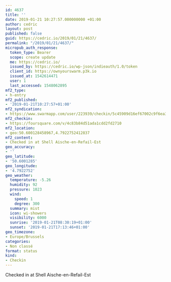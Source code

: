 ```yaml
---
id: 4637
title: ''
date: 2019-01-21 10:27:57.000000000 +01:00
author: cedric
layout: post
published: false
guid: https://cedric.io/2019/01/21/4637/
permalink: "/2019/01/21/4637/"
micropub_auth_response:
  token_type: Bearer
  scope: create update
  me: https://cedric.io/
  issued_by: https://cedric.io/wp-json/indieauth/1.0/token
  client_id: https://ownyourswarm.p3k.io
  issued_at: 1542614471
  user: 1
  last_accessed: 1548062895
mf2_type:
- h-entry
mf2_published:
- '2019-01-21T10:27:57+01:00'
mf2_syndication:
- https://www.swarmapp.com/user/223939/checkin/5c45909d16ef67002c9f6ea3
mf2_checkin:
- https://foursquare.com/v/4c83b84d51ada1cdd2fd2710
mf2_location:
- geo:50.600128458967,4.7922752412837
mf2_content:
- Checked in at Shell Aische-en-Refail-Est
geo_accuracy:
- ''
geo_latitude:
- '50.6001285'
geo_longitude:
- '4.7922752'
geo_weather:
  temperature: -5.26
  humidity: 92
  pressure: 1023
  wind:
    speed: 1
    degree: 300
  summary: mist
  icon: wi-showers
  visibility: 6000
  sunrise: '2019-01-21T08:30:19+01:00'
  sunset: '2019-01-21T17:13:46+01:00'
geo_timezone:
- Europe/Brussels
categories:
- Non classé
format: status
kind:
- Checkin
---
```

Checked in at Shell Aische-en-Refail-Est